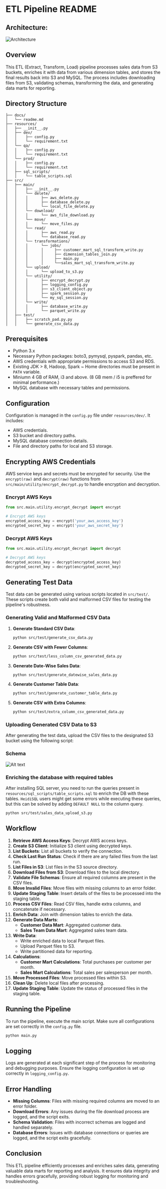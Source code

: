 # ETL Pipeline README
## Architecture:
![Architecture](docs/architecture.png)
## Overview
This ETL (Extract, Transform, Load) pipeline processes sales data from S3 buckets, enriches it with data from various dimension tables, and stores the final results back into S3 and MySQL. The process includes downloading files from S3, validating schemas, transforming the data, and generating data marts for reporting.

## Directory Structure
```plaintext
├── docs/
│   └── readme.md
├── resources/
│   ├── __init__.py
│   ├── dev/
│   │    ├── config.py
│   │    └── requirement.txt
│   └── qa/
│   │    ├── config.py
│   │    └── requirement.txt
│   └── prod/
│   │    ├── config.py
│   │    └── requirement.txt
│   ├── sql_scripts/
│   │    └── table_scripts.sql
├── src/
│   ├── main/
│   │    ├── __init__.py
│   │    └── delete/
│   │    │      ├── aws_delete.py
│   │    │      ├── database_delete.py
│   │    │      └── local_file_delete.py
│   │    └── download/
│   │    │      └── aws_file_download.py
│   │    └── move/
│   │    │      └── move_files.py
│   │    └── read/
│   │    │      ├── aws_read.py
│   │    │      └── database_read.py
│   │    └── transformations/
│   │    │      └── jobs/
│   │    │      │     ├── customer_mart_sql_transform_write.py
│   │    │      │     ├── dimension_tables_join.py
│   │    │      │     ├── main.py
│   │    │      │     └──sales_mart_sql_transform_write.py
│   │    └── upload/
│   │    │      └── upload_to_s3.py
│   │    └── utility/
│   │    │      ├── encrypt_decrypt.py
│   │    │      ├── logging_config.py
│   │    │      ├── s3_client_object.py
│   │    │      ├── spark_session.py
│   │    │      └── my_sql_session.py
│   │    └── write/
│   │    │      ├── database_write.py
│   │    │      └── parquet_write.py
│   ├── test/
│   │    ├── scratch_pad.py.py
│   │    └── generate_csv_data.py
```

## Prerequisites
- Python 3.x
- Necessary Python packages: boto3, pymysql, pyspark, pandas, etc.
- AWS credentials with appropriate permissions to access S3 and RDS.
- Existing JDK > 8, Hadoop, Spark ~ Home directories must be present in `PATH` variable.
- Miniumn 4 GB of RAM, i3 and above. (8 GB mem / i5 is preffered for minimal performance.)
- MySQL database with necessary tables and permissions.

## Configuration
Configuration is managed in the `config.py` file under `resources/dev/`. It includes:
- AWS credentials.
- S3 bucket and directory paths.
- MySQL database connection details.
- File and directory paths for local and S3 storage.

## Encrypting AWS Credentials
AWS service keys and secrets must be encrypted for security. Use the `encrypt(raw)` and `decrypt(raw)` functions from `src/main/utility/encrypt_decrypt.py` to handle encryption and decryption.

### Encrypt AWS Keys
```python
from src.main.utility.encrypt_decrypt import encrypt

# Encrypt AWS keys
encrypted_access_key = encrypt('your_aws_access_key')
encrypted_secret_key = encrypt('your_aws_secret_key')
```

### Decrypt AWS Keys
```python
from src.main.utility.encrypt_decrypt import decrypt

# Decrypt AWS keys
decrypted_access_key = decrypt(encrypted_access_key)
decrypted_secret_key = decrypt(encrypted_secret_key)
```

## Generating Test Data
Test data can be generated using various scripts located in `src/test/`. These scripts create both valid and malformed CSV files for testing the pipeline's robustness.

### Generating Valid and Malformed CSV Data
1. **Generate Standard CSV Data**:
    ```bash
    python src/test/generate_csv_data.py
    ```

2. **Generate CSV with Fewer Columns**:
    ```bash
    python src/test/less_column_csv_generated_data.py
    ```

3. **Generate Date-Wise Sales Data**:
    ```bash
    python src/test/generate_datewise_sales_data.py
    ```

4. **Generate Customer Table Data**:
    ```bash
    python src/test/generate_customer_table_data.py
    ```

5. **Generate CSV with Extra Columns**:
    ```bash
    python src/test/extra_column_csv_generated_data.py
    ```

### Uploading Generated CSV Data to S3
After generating the test data, upload the CSV files to the designated S3 bucket using the following script:

### Schema
![Alt text](docs/database_schema.drawio.png)

### Enriching the database with required tables
After installing SQL server, you need to run the queries present in `resources/sql_scripts/table_scripts.sql` to enrich the DB with these tables. `HeidiSQL` users might get some errors while executing these queries, but this can be solved by adding `DEFAULT NULL` to the column query.

```bash
python src/test/sales_data_upload_s3.py
```

## Workflow
1. **Retrieve AWS Access Keys**: Decrypt AWS access keys.
2. **Create S3 Client**: Initialize S3 client using decrypted keys.
3. **List Buckets**: List all buckets to verify the connection.
4. **Check Last Run Status**: Check if there are any failed files from the last run.
5. **List Files in S3**: List files in the S3 source directory.
6. **Download Files from S3**: Download files to the local directory.
7. **Validate File Schemas**: Ensure all required columns are present in the CSV files.
8. **Move Invalid Files**: Move files with missing columns to an error folder.
9. **Update Staging Table**: Insert details of the files to be processed into the staging table.
10. **Process CSV Files**: Read CSV files, handle extra columns, and concatenate if necessary.
11. **Enrich Data**: Join with dimension tables to enrich the data.
12. **Generate Data Marts**:
    - **Customer Data Mart**: Aggregated customer data.
    - **Sales Team Data Mart**: Aggregated sales team data.
13. **Write Data**:
    - Write enriched data to local Parquet files.
    - Upload Parquet files to S3.
    - Write partitioned data for reporting.
14. **Calculations**:
    - **Customer Mart Calculations**: Total purchases per customer per month.
    - **Sales Mart Calculations**: Total sales per salesperson per month.
15. **Move Processed Files**: Move processed files within S3.
16. **Clean Up**: Delete local files after processing.
17. **Update Staging Table**: Update the status of processed files in the staging table.

## Running the Pipeline
To run the pipeline, execute the main script. Make sure all configurations are set correctly in the `config.py` file.

```bash
python main.py
```

## Logging
Logs are generated at each significant step of the process for monitoring and debugging purposes. Ensure the logging configuration is set up correctly in `logging_config.py`.

## Error Handling
- **Missing Columns**: Files with missing required columns are moved to an error folder.
- **Download Errors**: Any issues during the file download process are logged, and the script exits.
- **Schema Validation**: Files with incorrect schemas are logged and handled separately.
- **Database Errors**: Issues with database connections or queries are logged, and the script exits gracefully.

## Conclusion
This ETL pipeline efficiently processes and enriches sales data, generating valuable data marts for reporting and analysis. It ensures data integrity and handles errors gracefully, providing robust logging for monitoring and troubleshooting.
